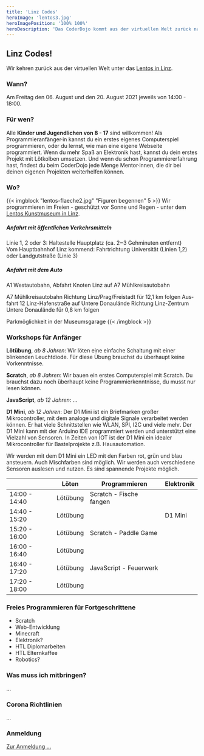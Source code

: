 ```yaml
---
title: 'Linz Codes'
heroImage: 'lentos3.jpg'
heroImagePosition: '100% 100%'
heroDescription: 'Das CoderDojo kommt aus der virtuellen Welt zurück nach Linz.'
---
```


## Linz Codes!

Wir kehren zurück aus der virtuellen Welt unter das [Lentos in Linz](https://www.lentos.at/).

### Wann?

Am Freitag den 06. August und den 20. August 2021 jeweils von 14:00 - 18:00.

### Für wen?

Alle **Kinder und Jugendlichen von 8 - 17** sind willkommen! Als Programmieranfänger&#183;in kannst du ein erstes eigenes Computerspiel programmieren, oder du lernst, wie man eine eigene Webseite programmiert. Wenn du mehr Spaß an Elektronik hast, kannst du dein erstes Projekt mit Lötkolben umsetzen. Und wenn du schon Programmiererfahrung hast, findest du beim CoderDojo jede Menge Mentor&#183;innen, die dir bei deinen eigenen Projekten weiterhelfen können.

### Wo?

{{< imgblock "lentos-flaeche2.jpg" "Figuren begennen" 5 >}}
Wir programmieren im Freien - geschützt vor Sonne und Regen - unter dem [Lentos Kunstmuseum in Linz](https://www.lentos.at/).

##### Anfahrt mit öffentlichen Verkehrsmitteln

Linie 1, 2 oder 3: Hal­te­stel­le Haupt­platz (ca. 2 – 3 Geh­mi­nu­ten ent­fernt)  
Vom Haupt­bahn­hof Linz kom­mend: Fahrt­rich­tung Uni­ver­si­tät (Lini­en 1,2) oder Land­gut­stra­ße (Linie 3)

##### Anfahrt mit dem Auto

A1 West­au­to­bahn, Abfahrt Kno­ten Linz auf A7 Mühlkreisautobahn

A7 Mühl­kreis­au­to­bahn Rich­tung Linz/​Prag/​Freistadt für 12,1 km fol­gen
Aus­fahrt 12 Linz-Hafen­stra­ße auf Unte­re Donau­län­de Rich­tung Linz-Zen­trum
Unte­re Donau­län­de für 0,8 km folgen

Park­mög­lich­keit in der Museumsgarage
{{< /imgblock >}}

### Workshops für Anfänger

**Lötübung**, _ab 8 Jahren_: Wir löten eine einfache Schaltung mit einer blinkenden Leuchtdiode. Für diese Übung brauchst du überhaupt keine Vorkenntnisse.

**Scratch**, _ab 8 Jahren_: Wir bauen ein erstes Computerspiel mit Scratch. Du brauchst dazu noch überhaupt keine Programmierkenntnisse, du musst nur lesen können.

**JavaScript**, _ab 12 Jahren_: ...

**D1 Mini**, _ab 12 Jahren_: Der D1 Mini ist ein Briefmarken großer Mikrocontroller, mit dem analoge und digitale Signale verarbeitet werden können. Er hat viele Schnittstellen wie WLAN, SPI, I2C und viele mehr. Der D1 Mini kann mit der Arduino IDE programmiert werden und unterstützt eine Vielzahl von Sensoren. In Zeiten von IOT ist der D1 Mini ein idealer Mikrocontroller für Bastelprojekte z.B. Hausautomation.

Wir werden mit dem D1 Mini ein LED mit den Farben rot, grün und blau ansteuern. Auch Mischfarben sind möglich. Wir werden auch verschiedene Sensoren auslesen und nutzen. Es sind spannende Projekte möglich.

<div class="timetable"></div>

|               | Löten    | Programmieren           | Elektronik |
| ------------- | -------- | ----------------------- | ---------- |
| 14:00 - 14:40 | Lötübung | Scratch - Fische fangen |
| 14:40 - 15:20 | Lötübung |                         | D1 Mini    |
| 15:20 - 16:00 | Lötübung | Scratch - Paddle Game   |            |
| 16:00 - 16:40 | Lötübung |                         |            |
| 16:40 - 17:20 | Lötübung | JavaScript - Feuerwerk  |            |
| 17:20 - 18:00 | Lötübung |                         |            |

### Freies Programmieren für Fortgeschrittene

- Scratch
- Web-Entwicklung
- Minecraft
- Elektronik?
- HTL Diplomarbeiten
- HTL Elternkaffee
- Robotics?

### Was muss ich mitbringen?

...

### Corona Richtlinien

...

### Anmeldung

<p class="text-center"><a class="btn btn-primary" href="/anmeldung.html">Zur Anmeldung&nbsp;...</a></p>
